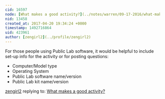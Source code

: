 ```yaml
---
cid: 16597
node: [What makes a good activity?](../notes/warren/09-17-2016/what-makes-a-good-activity)
nid: 13458
created_at: 2017-04-20 19:34:24 +0000
timestamp: 1492716864
uid: 423961
author: [zengirl2](../profile/zengirl2)
---
```


For those people using Public Lab software, it would be helpful to include set-up info for the activity or for posting questions:

* Computer/Model type
* Operating System
* Public Lab software name/version
* Public Lab kit name/version

[zengirl2](../profile/zengirl2) replying to: [What makes a good activity?](../notes/warren/09-17-2016/what-makes-a-good-activity)

